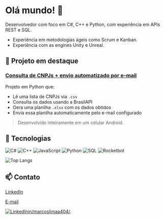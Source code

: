
# Olá mundo! 👋

Desenvolvedor com foco em C#, C++ e Python, com experiência em APIs REST e SQL.

- Experiência em metodologias ágeis como Scrum e Kanban.
- Experiência com as engines Unity e Unreal.

## 🚀 Projeto em destaque

### [Consulta de CNPJs + envio automatizado por e-mail](https://github.com/marcoslimaa404/consulta-cpnj-automacao)

Projeto em Python que:
- Lê uma lista de CNPJs via `.csv`  
- Consulta os dados usando a BrasilAPI  
- Gera uma planilha `.xlsx` com os dados obtidos  
- Envia essa planilha automaticamente pelo e-mail configurado
> Desenvolvido inteiramente em um celular Android.

## 🤖 Tecnologias

![C#](https://img.shields.io/badge/C%23-239120?style=for-the-badge&logo=c-sharp&logoColor=white)
![C++](https://img.shields.io/badge/C++-00599C?style=for-the-badge&logo=c%2b%2b&logoColor=white)
![JavaScript](https://img.shields.io/badge/JavaScript-F7DF1E?style=for-the-badge&logo=javascript&logoColor=black)
![Python](https://img.shields.io/badge/Python-3776AB?style=for-the-badge&logo=python&logoColor=white)
![SQL](https://img.shields.io/badge/SQL-4479A1?style=for-the-badge&logo=postgresql&logoColor=white)
![Rocketbot](https://img.shields.io/badge/Rocketbot-Automation-red?style=for-the-badge)

![Top Langs](https://github-readme-stats.vercel.app/api/top-langs/?username=marcoslimaa404&layout=compact&langs_count=6&theme=tokyonight)

## 📫 Contato

[LinkedIn](https://linkedin.com/in/marcoslimaa404/)

[E-mail](mailto:marcoslimaa404@gmail.com)

[![LinkedIn](https://img.shields.io/badge/LinkedIn-blue?style=for-the-badge&logo=linkedin)](https://linkedin.com/in/seu-usuario)[in/marcoslimaa404/](https://linkedin.com/in/marcoslimaa404).
